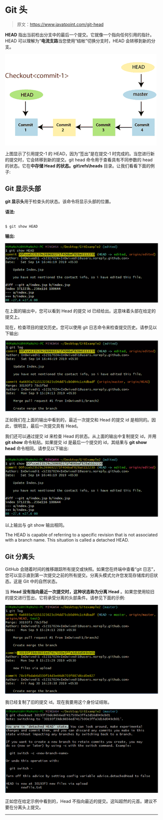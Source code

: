 # Git 头

> 原文：<https://www.javatpoint.com/git-head>

**HEAD** 指出当前检出分支中的最后一个提交。它就像一个指向任何引用的指针。HEAD 可以理解为“**电流支路**当您使用“结帐”切换分支时，HEAD 会转移到新的分支。

![Git Head](img/d717f4be57fcb2e034cb69f9bf3b59a8.png)

上图显示了引用提交-1 的 HEAD，因为“签出”是在提交-1 时完成的。当您进行新的提交时，它会转移到新的提交。git head 命令用于查看具有不同参数的 head 的状态。它在**中存储 Head 的状态。git\refs\heads** 目录。让我们看看下面的例子:

## Git 显示头部

**git 显示头**用于检查头的状态。该命令将显示头部的位置。

**语法:**

```

$ git show HEAD

```

**输出:**

![Git Head](img/11f3498748566d80b95125661d289c71.png)

在上面的输出中，您可以看到 Head 的提交 id 已经给出。这意味着头部在给定的提交上。

现在，检查项目的提交历史。您可以使用 git 日志命令来检查提交历史。请参见以下输出:

![Git Head](img/5237b2ad8a369ecc56f934cdb417d80b.png)

正如我们在上面的输出中看到的，最近一次提交和 Head 的提交 id 是相同的。因此，很明显，最后一次提交具有 Head。

我们还可以通过提交 id 来检查 Head 的状态。从上面的输出中复制提交 id，并用 **git show** 命令粘贴。如果提交 id 是最后一个提交的 id，其结果与 **git show head** 命令相同。请参见以下输出:

![Git Head](img/0999eb006d7e37b382fe10566dd20b2a.png)

以上输出与 git show 输出相同。

The HEAD is capable of referring to a specific revision that is not associated with a branch name. This situation is called a detached HEAD.

## Git 分离头

GitHub 会随着时间的推移跟踪所有提交或快照。如果您在终端中查看“git 日志”，您可以显示直到第一次提交之前的所有提交。分离头模式允许您发现存储库的旧状态。这是 Git 中的自然状态。

当 **Head 没有指向最近一次提交时，这种状态称为分离 Head** 。如果您使用较旧的提交进行签出，它将承受分离的头部条件。请参见下面的示例:

![Git Head](img/56005cd35bf09576e0ba10a1b78792f1.png)

我已经复制了旧的提交 id。现在我要用这个身份证结账。

![Git Head](img/72752bdf7052c9645611c4f56b34cdfd.png)

正如您在给定示例中看到的，Head 不指向最近的提交。这叫超然的元首。建议不要在分离头上提交。

* * *